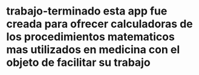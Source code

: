 # trabajo-terminado esta app fue creada para ofrecer calculadoras de los procedimientos matematicos mas utilizados en medicina con el objeto de facilitar su trabajo
